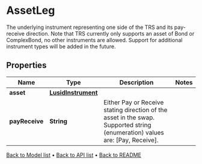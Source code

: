 

# AssetLeg

The underlying instrument representing one side of the TRS and its pay-receive direction.     Note that TRS currently only supports an asset of Bond or ComplexBond, no other instruments are allowed.  Support for additional instrument types will be added in the future.

## Properties

| Name | Type | Description | Notes |
|------------ | ------------- | ------------- | -------------|
|**asset** | [**LusidInstrument**](LusidInstrument.md) |  |  |
|**payReceive** | **String** | Either Pay or Receive stating direction of the asset in the swap.    Supported string (enumeration) values are: [Pay, Receive]. |  |



[Back to Model list](../README.md#documentation-for-models) &#8226; [Back to API list](../README.md#documentation-for-api-endpoints) &#8226; [Back to README](../README.md)


